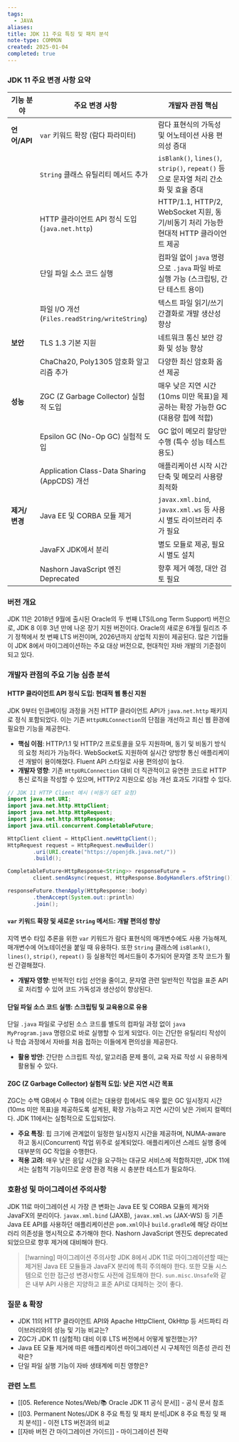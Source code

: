 ```yaml
---
tags:
  - JAVA
aliases: 
title: JDK 11 주요 특징 및 패치 분석
note-type: COMMON
created: 2025-01-04
completed: true
---
```


### JDK 11 주요 변경 사항 요약

| 기능 분야        | 주요 변경 사항                                  | 개발자 관점 핵심                                                                 |
| ---------------- | ----------------------------------------------- | ------------------------------------------------------------------------------ |
| **언어/API**     | `var` 키워드 확장 (람다 파라미터)                 | 람다 표현식의 가독성 및 어노테이션 사용 편의성 증대                                     |
|                  | `String` 클래스 유틸리티 메서드 추가              | `isBlank()`, `lines()`, `strip()`, `repeat()` 등으로 문자열 처리 간소화 및 효율 증대        |
|                  | HTTP 클라이언트 API 정식 도입 (`java.net.http`) | HTTP/1.1, HTTP/2, WebSocket 지원, 동기/비동기 처리 가능한 현대적 HTTP 클라이언트 제공        |
|                  | 단일 파일 소스 코드 실행                        | 컴파일 없이 `java` 명령으로 `.java` 파일 바로 실행 가능 (스크립팅, 간단 테스트 용이)          |
|                  | 파일 I/O 개선 (`Files.readString/writeString`)  | 텍스트 파일 읽기/쓰기 간결화로 개발 생산성 향상                                       |
| **보안**         | TLS 1.3 기본 지원                               | 네트워크 통신 보안 강화 및 성능 향상                                                |
|                  | ChaCha20, Poly1305 암호화 알고리즘 추가         | 다양한 최신 암호화 옵션 제공                                                       |
| **성능**         | ZGC (Z Garbage Collector) 실험적 도입           | 매우 낮은 지연 시간(10ms 미만 목표)을 제공하는 확장 가능한 GC (대용량 힙에 적합)             |
|                  | Epsilon GC (No-Op GC) 실험적 도입               | GC 없이 메모리 할당만 수행 (특수 성능 테스트 용도)                                     |
|                  | Application Class-Data Sharing (AppCDS) 개선    | 애플리케이션 시작 시간 단축 및 메모리 사용량 최적화                                       |
| **제거/변경**    | Java EE 및 CORBA 모듈 제거                      | `javax.xml.bind`, `javax.xml.ws` 등 사용 시 별도 라이브러리 추가 필요                      |
|                  | JavaFX JDK에서 분리                             | 별도 모듈로 제공, 필요시 별도 설치                                                    |
|                  | Nashorn JavaScript 엔진 Deprecated              | 향후 제거 예정, 대안 검토 필요                                                      |

### 버전 개요

JDK 11은 2018년 9월에 출시된 Oracle의 두 번째 LTS(Long Term Support) 버전으로, JDK 8 이후 3년 만에 나온 장기 지원 버전이다. Oracle의 새로운 6개월 릴리즈 주기 정책에서 첫 번째 LTS 버전이며, 2026년까지 상업적 지원이 제공된다. 많은 기업들이 JDK 8에서 마이그레이션하는 주요 대상 버전으로, 현대적인 자바 개발의 기준점이 되고 있다.

### 개발자 관점의 주요 기능 심층 분석

#### HTTP 클라이언트 API 정식 도입: 현대적 웹 통신 지원

JDK 9부터 인큐베이팅 과정을 거친 HTTP 클라이언트 API가 `java.net.http` 패키지로 정식 포함되었다. 이는 기존 `HttpURLConnection`의 단점을 개선하고 최신 웹 환경에 필요한 기능을 제공한다.

*   **핵심 이점**: HTTP/1.1 및 HTTP/2 프로토콜을 모두 지원하며, 동기 및 비동기 방식의 요청 처리가 가능하다. WebSocket도 지원하여 실시간 양방향 통신 애플리케이션 개발이 용이해졌다. Fluent API 스타일로 사용 편의성이 높다.
*   **개발자 영향**: 기존 `HttpURLConnection` 대비 더 직관적이고 유연한 코드로 HTTP 통신 로직을 작성할 수 있으며, HTTP/2 지원으로 성능 개선 효과도 기대할 수 있다.

```java
// JDK 11 HTTP Client 예시 (비동기 GET 요청)
import java.net.URI;
import java.net.http.HttpClient;
import java.net.http.HttpRequest;
import java.net.http.HttpResponse;
import java.util.concurrent.CompletableFuture;

HttpClient client = HttpClient.newHttpClient();
HttpRequest request = HttpRequest.newBuilder()
        .uri(URI.create("https://openjdk.java.net/"))
        .build();

CompletableFuture<HttpResponse<String>> responseFuture =
        client.sendAsync(request, HttpResponse.BodyHandlers.ofString());

responseFuture.thenApply(HttpResponse::body)
        .thenAccept(System.out::println)
        .join();
```

#### `var` 키워드 확장 및 새로운 `String` 메서드: 개발 편의성 향상

지역 변수 타입 추론을 위한 `var` 키워드가 람다 표현식의 매개변수에도 사용 가능해져, 매개변수에 어노테이션을 붙일 때 유용하다. 또한 `String` 클래스에 `isBlank()`, `lines()`, `strip()`, `repeat()` 등 실용적인 메서드들이 추가되어 문자열 조작 코드가 훨씬 간결해졌다.

*   **개발자 영향**: 반복적인 타입 선언을 줄이고, 문자열 관련 일반적인 작업을 표준 API로 처리할 수 있어 코드 가독성과 생산성이 향상된다.

#### 단일 파일 소스 코드 실행: 스크립팅 및 교육용으로 유용

단일 `.java` 파일로 구성된 소스 코드를 별도의 컴파일 과정 없이 `java MyProgram.java` 명령으로 바로 실행할 수 있게 되었다. 이는 간단한 유틸리티 작성이나 학습 과정에서 자바를 처음 접하는 이들에게 편의성을 제공한다.

*   **활용 방안**: 간단한 스크립트 작성, 알고리즘 문제 풀이, 교육 자료 작성 시 유용하게 활용될 수 있다.

#### ZGC (Z Garbage Collector) 실험적 도입: 낮은 지연 시간 목표

ZGC는 수백 GB에서 수 TB에 이르는 대용량 힙에서도 매우 짧은 GC 일시정지 시간(10ms 미만 목표)을 제공하도록 설계된, 확장 가능하고 지연 시간이 낮은 가비지 컬렉터다. JDK 11에서는 실험적으로 도입되었다.

*   **주요 특징**: 힙 크기에 관계없이 일정한 일시정지 시간을 제공하며, NUMA-aware하고 동시(Concurrent) 작업 위주로 설계되었다. 애플리케이션 스레드 실행 중에 대부분의 GC 작업을 수행한다.
*   **적용 고려**: 매우 낮은 응답 시간을 요구하는 대규모 서비스에 적합하지만, JDK 11에서는 실험적 기능이므로 운영 환경 적용 시 충분한 테스트가 필요하다.

### 호환성 및 마이그레이션 주의사항

JDK 11로 마이그레이션 시 가장 큰 변화는 Java EE 및 CORBA 모듈의 제거와 JavaFX의 분리이다. `javax.xml.bind` (JAXB), `javax.xml.ws` (JAX-WS) 등 기존 Java EE API를 사용하던 애플리케이션은 `pom.xml`이나 `build.gradle`에 해당 라이브러리 의존성을 명시적으로 추가해야 한다. Nashorn JavaScript 엔진도 deprecated 되었으므로 향후 제거에 대비해야 한다.

> [!warning] 마이그레이션 주의사항
> JDK 8에서 JDK 11로 마이그레이션할 때는 제거된 Java EE 모듈들과 JavaFX 분리에 특히 주의해야 한다. 또한 모듈 시스템으로 인한 접근성 변경사항도 사전에 검토해야 한다. `sun.misc.Unsafe`와 같은 내부 API 사용은 지양하고 표준 API로 대체하는 것이 좋다.

### 질문 & 확장

- JDK 11의 HTTP 클라이언트 API와 Apache HttpClient, OkHttp 등 서드파티 라이브러리와의 성능 및 기능 비교는?
- ZGC가 JDK 11 (실험적) 대비 이후 LTS 버전에서 어떻게 발전했는가?
- Java EE 모듈 제거에 따른 애플리케이션 마이그레이션 시 구체적인 의존성 관리 전략은?
- 단일 파일 실행 기능이 자바 생태계에 미친 영향은?

### 관련 노트

- [[05. Reference Notes/Web/📚 Oracle JDK 11 공식 문서]] - 공식 문서 참조
- [[03. Permanent Notes/JDK 8 주요 특징 및 패치 분석|JDK 8 주요 특징 및 패치 분석]] - 이전 LTS 버전과의 비교
- [[자바 버전 간 마이그레이션 가이드]] - 마이그레이션 전략 